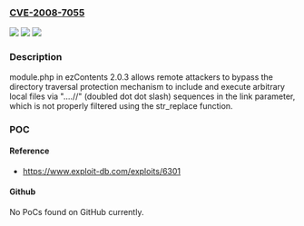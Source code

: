 ### [CVE-2008-7055](https://cve.mitre.org/cgi-bin/cvename.cgi?name=CVE-2008-7055)
![](https://img.shields.io/static/v1?label=Product&message=n%2Fa&color=blue)
![](https://img.shields.io/static/v1?label=Version&message=n%2Fa&color=blue)
![](https://img.shields.io/static/v1?label=Vulnerability&message=n%2Fa&color=brighgreen)

### Description

module.php in ezContents 2.0.3 allows remote attackers to bypass the directory traversal protection mechanism to include and execute arbitrary local files via "....//" (doubled dot dot slash) sequences in the link parameter, which is not properly filtered using the str_replace function.

### POC

#### Reference
- https://www.exploit-db.com/exploits/6301

#### Github
No PoCs found on GitHub currently.

